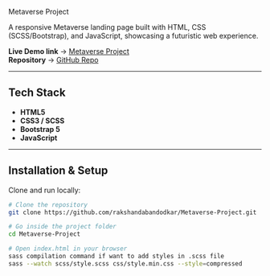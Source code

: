 Metaverse Project

A responsive Metaverse landing page built with HTML, CSS (SCSS/Bootstrap), and JavaScript, showcasing a futuristic web experience.  

**Live Demo link** → [Metaverse Project](https://rakshandabandodkar.github.io/Metaverse-Project/)  
**Repository** → [GitHub Repo](https://github.com/rakshandabandodkar/Metaverse-Project)

---

##  Tech Stack
- **HTML5**
- **CSS3 / SCSS**
- **Bootstrap 5**
- **JavaScript**

---

## Installation & Setup

Clone and run locally:

```bash
# Clone the repository
git clone https://github.com/rakshandabandodkar/Metaverse-Project.git

# Go inside the project folder
cd Metaverse-Project

# Open index.html in your browser
sass compilation command if want to add styles in .scss file
sass --watch scss/style.scss css/style.min.css --style=compressed

